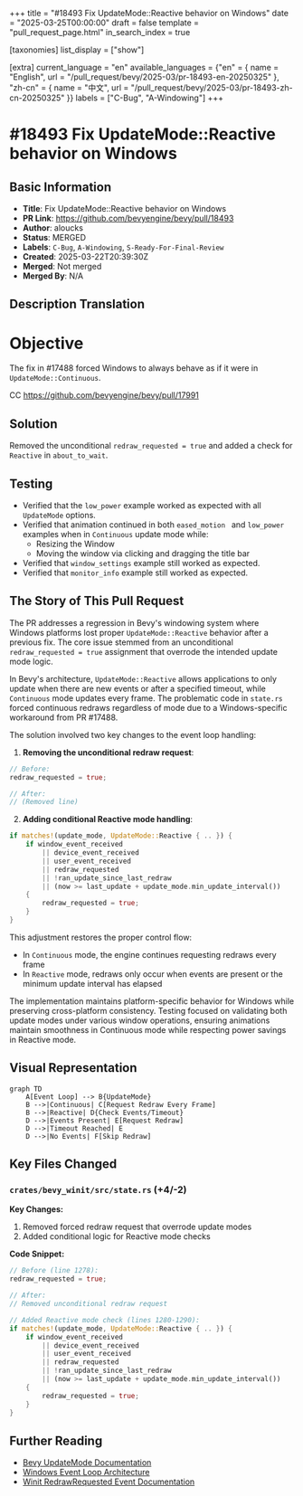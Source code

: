 +++
title = "#18493 Fix UpdateMode::Reactive behavior on Windows"
date = "2025-03-25T00:00:00"
draft = false
template = "pull_request_page.html"
in_search_index = true

[taxonomies]
list_display = ["show"]

[extra]
current_language = "en"
available_languages = {"en" = { name = "English", url = "/pull_request/bevy/2025-03/pr-18493-en-20250325" }, "zh-cn" = { name = "中文", url = "/pull_request/bevy/2025-03/pr-18493-zh-cn-20250325" }}
labels = ["C-Bug", "A-Windowing"]
+++

# #18493 Fix UpdateMode::Reactive behavior on Windows

## Basic Information
- **Title**: Fix UpdateMode::Reactive behavior on Windows
- **PR Link**: https://github.com/bevyengine/bevy/pull/18493
- **Author**: aloucks
- **Status**: MERGED
- **Labels**: `C-Bug`, `A-Windowing`, `S-Ready-For-Final-Review`
- **Created**: 2025-03-22T20:39:30Z
- **Merged**: Not merged
- **Merged By**: N/A

## Description Translation
# Objective

The fix in #17488 forced Windows to always behave as if it were in `UpdateMode::Continuous`.

CC https://github.com/bevyengine/bevy/pull/17991

## Solution

Removed the unconditional `redraw_requested = true` and added a check for `Reactive` in `about_to_wait`.

## Testing

- Verified that the `low_power` example worked as expected with all `UpdateMode` options.
- Verified that animation continued in both `eased_motion ` and `low_power` examples when in `Continuous` update mode while:
  - Resizing the Window
  - Moving the window via clicking and dragging the title bar
- Verified that `window_settings` example still worked as expected.
- Verified that `monitor_info` example still worked as expected.

## The Story of This Pull Request

The PR addresses a regression in Bevy's windowing system where Windows platforms lost proper `UpdateMode::Reactive` behavior after a previous fix. The core issue stemmed from an unconditional `redraw_requested = true` assignment that overrode the intended update mode logic.

In Bevy's architecture, `UpdateMode::Reactive` allows applications to only update when there are new events or after a specified timeout, while `Continuous` mode updates every frame. The problematic code in `state.rs` forced continuous redraws regardless of mode due to a Windows-specific workaround from PR #17488.

The solution involved two key changes to the event loop handling:

1. **Removing the unconditional redraw request**:
```rust
// Before:
redraw_requested = true;

// After:
// (Removed line)
```

2. **Adding conditional Reactive mode handling**:
```rust
if matches!(update_mode, UpdateMode::Reactive { .. }) {
    if window_event_received
        || device_event_received
        || user_event_received
        || redraw_requested
        || !ran_update_since_last_redraw
        || (now >= last_update + update_mode.min_update_interval())
    {
        redraw_requested = true;
    }
}
```

This adjustment restores the proper control flow:
- In `Continuous` mode, the engine continues requesting redraws every frame
- In `Reactive` mode, redraws only occur when events are present or the minimum update interval has elapsed

The implementation maintains platform-specific behavior for Windows while preserving cross-platform consistency. Testing focused on validating both update modes under various window operations, ensuring animations maintain smoothness in Continuous mode while respecting power savings in Reactive mode.

## Visual Representation

```mermaid
graph TD
    A[Event Loop] --> B{UpdateMode}
    B -->|Continuous| C[Request Redraw Every Frame]
    B -->|Reactive| D{Check Events/Timeout}
    D -->|Events Present| E[Request Redraw]
    D -->|Timeout Reached| E
    D -->|No Events| F[Skip Redraw]
```

## Key Files Changed

### `crates/bevy_winit/src/state.rs` (+4/-2)
**Key Changes:**
1. Removed forced redraw request that overrode update modes
2. Added conditional logic for Reactive mode checks

**Code Snippet:**
```rust
// Before (line 1278):
redraw_requested = true;

// After:
// Removed unconditional redraw request

// Added Reactive mode check (lines 1280-1290):
if matches!(update_mode, UpdateMode::Reactive { .. }) {
    if window_event_received
        || device_event_received
        || user_event_received
        || redraw_requested
        || !ran_update_since_last_redraw
        || (now >= last_update + update_mode.min_update_interval())
    {
        redraw_requested = true;
    }
}
```

## Further Reading
- [Bevy UpdateMode Documentation](https://docs.rs/bevy/latest/bevy/winit/enum.UpdateMode.html)
- [Windows Event Loop Architecture](https://github.com/bevyengine/bevy/blob/main/crates/bevy_winit/README.md)
- [Winit RedrawRequested Event Documentation](https://docs.rs/winit/latest/winit/event/enum.Event.html#variant.RedrawRequested)